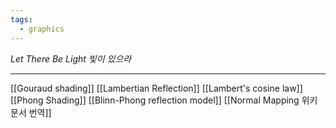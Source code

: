 ```yaml
---
tags:
  - graphics
---
```


_Let There Be Light_
_빛이 있으라_

---

[[Gouraud shading]]
[[Lambertian Reflection]]
[[Lambert's cosine law]]
[[Phong Shading]]
[[Blinn-Phong reflection model]]
[[Normal Mapping 위키 문서 번역]]
